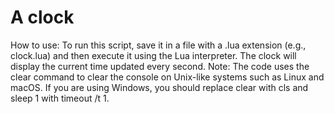 # A clock
How to use: To run this script, save it in a file with a .lua extension (e.g., clock.lua) and then execute it using the Lua interpreter. The clock will display the current time updated every second. Note: The code uses the clear command to clear the console on Unix-like systems such as Linux and macOS. If you are using Windows, you should replace clear with cls and sleep 1 with timeout /t 1.

